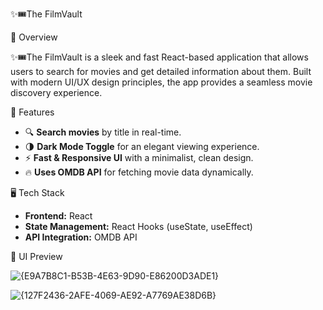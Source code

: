 ✨🎟️The FilmVault

📌 Overview

✨🎟️The FilmVault is a sleek and fast React-based application that allows users to search for movies and get detailed information about them. Built with modern UI/UX design principles, the app provides a seamless movie discovery experience.

🚀 Features
- 🔍 **Search movies** by title in real-time.
- 🌗 **Dark Mode Toggle** for an elegant viewing experience.
- ⚡ **Fast & Responsive UI** with a minimalist, clean design.
- 🔥 **Uses OMDB API** for fetching movie data dynamically.

🖥️ Tech Stack
- **Frontend:** React
- **State Management:** React Hooks (useState, useEffect)
- **API Integration:** OMDB API

🎨 UI Preview

![{E9A7B8C1-B53B-4E63-9D90-E86200D3ADE1}](https://github.com/user-attachments/assets/b9dae2d2-3daa-4794-8449-fee3381524d7)

![{127F2436-2AFE-4069-AE92-A7769AE38D6B}](https://github.com/user-attachments/assets/c74fd0d5-012a-4882-a8c2-830b33d0bc65)


